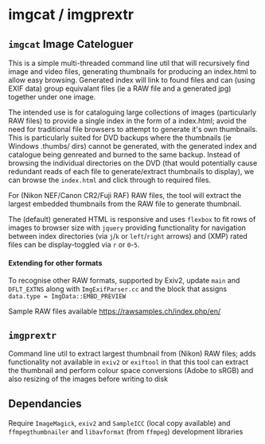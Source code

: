 # imgcat / imgprextr

## `imgcat` Image Cateloguer

This is a simple multi-threaded command line util that will recursively find image and video files, generating thumbnails for producing an index.html to allow easy browsing.  Generated index will link to found files and can (using EXIF data) group equivalant files (ie a RAW file and a generated jpg) together under one image.

The intended use is for cataloguing large collections of images (particularly RAW files) to provide a single index in the form of a index.html; avoid the need for traditional file browsers to attempt to generate it's own thumbnails.  This is particularly suited for DVD backups where the thumbnails (ie Windows .thumbs/ dirs) cannot be generated, with the generated index and catalogue being genreated and burned to the same backup.  Instead of browsing the individual directories on the DVD (that would potentially cause redundant reads of each file to generate/extract thumbnails to display), we can browse the `index.html` and click through to required files.

For (Nikon NEF/Canon CR2/Fuji RAF) RAW files, the tool will extract the largest embedded thumbnails from the RAW file to generate thumbnail.

The (default) generated HTML is responsive and uses `flexbox` to fit rows of images to browser size with `jquery` providing functionality for navigation between index directories (via `j`/`k` or `left`/`right` arrows) and (XMP) rated files can be display-toggled via `r` or `0`-`5`.

#### Extending for other formats
To recognise other RAW formats, supported by Exiv2, update `main` and `DFLT_EXTNS` along with `ImgExifParser.cc` and the block that assigns `data.type = ImgData::EMBD_PREVIEW`

Sample RAW files available https://rawsamples.ch/index.php/en/

## `imgprextr`

Command line util to extract largest thumbnail from (Nikon) RAW files;  adds functionality not available in `exiv2` or `exiftool` in that this tool can extract the thumbnail and perform colour space conversions (Adobe to sRGB) and also resizing of the images before writing to disk

## Dependancies
Require `ImageMagick`, `exiv2` and `SampleICC` (local copy available) and `ffmpegthumbnailer` and `libavformat` (from `ffmpeg`) development libraries
